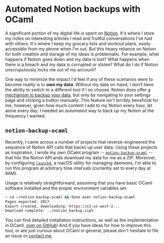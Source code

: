 # Automated Notion backups with OCaml

A significant portion of my digital life is spent on
[Notion](https://notion.so). It's where I store my notes on interesting articles I read and fruitful conversations I've had with others. It's where I keep my grocery
lists and workout plans, easily accessible from my phone when I'm out. But this
heavy reliance on Notion for both creation and storage of my ideas is problematic. For example, what happens if Notion goes down and my data is lost? What happens when there is a breach and my data is corrupted or stolen? What do I do if Notion unscrupulously locks me out of my account?

One way to minimize the impact I'd feel if any of these scenarios were to become
reality is to **own my data**. Without my data on-hand, I don't have the ability to switch to a different tool if I so choose. Notion does offer [a mechanism to backup your data](https://www.notion.so/help/back-up-your-data), but only by navigating to your settings page and clicking a button manually. This feature isn't terribly beneficial for me, however, given how much content I add to my Notion every hour, let alone every day. I needed an _automated_ way to back up my Notion at the frequency I wanted.

## `notion-backup-ocaml`

Recently, I came across a number of projects that reverse-engineered the
sequence of Notion
API calls that backs up user data. Using these projects as inspiration, I wrote my own OCaml program -- [`notion-backup-ocaml`](https://github.com/dylanirlbeck/notion-backup-ocaml)
-- that hits the Notion API ands download my data for me as a ZIP. Moreover, by configuring
[`launchd`](https://en.wikipedia.org/wiki/Launchd), a macOS utility for managing
daemons, I'm able to run this program at arbitrary time
intervals (currently set to every day at 9AM).

Usage is relatively straightforward, assuming that you have basic OCaml software
installed and the proper environment variables set:

```bash
> cd ~/notion-backup-ocaml && dune exec notion-backup-ocaml
Pages exported: 2017
Export created, downloading: https://s3.us-west-2...
Download complete: ../notion_backup.zip%
```

You can find detailed installation instructions, as well as the implementation in OCaml, [over on
GitHub](https://github.com/dylanirlbeck/notion-backup-ocaml)! And if you have ideas for how to improve this tool, or are just curious about OCaml in general, please don't hesitate to file an issue or [contact me](https://dylanirlbeck.com).
